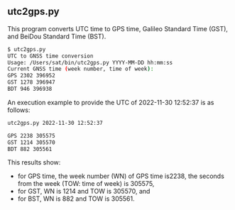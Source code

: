 ## utc2gps.py

This program converts UTC time to GPS time, Galileo Standard Time (GST), and BeiDou Standard Time (BST).

```bash
$ utc2gps.py
UTC to GNSS time conversion
Usage: /Users/sat/bin/utc2gps.py YYYY-MM-DD hh:mm:ss
Current GNSS time (week number, time of week):
GPS 2302 396952
GST 1278 396947
BDT 946 396938
```

An execution example to provide the UTC of 2022-11-30 12:52:37 is as follows:

```bash
utc2gps.py 2022-11-30 12:52:37

GPS 2238 305575
GST 1214 305570
BDT 882 305561
```

This results show:

- for GPS time, the week number (WN) of GPS time is2238, the seconds from the week (TOW: time of week) is 305575,
- for GST, WN is 1214 and TOW is 305570, and
- for BST, WN is 882 and TOW is 305561.
